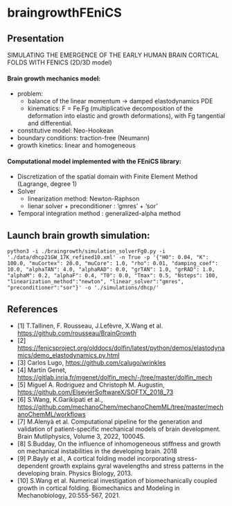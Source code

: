 # braingrowthFEniCS
 
## Presentation
SIMULATING THE EMERGENCE OF THE EARLY HUMAN BRAIN CORTICAL FOLDS WITH FENICS (2D/3D model)

#### Brain growth mechanics model:
- problem:
  - balance of the linear momentum -> damped elastodynamics PDE
  - kinematics: F = Fe.Fg (multiplicative decomposition of the deformation into elastic and growth deformations), with Fg tangential and differential.
- constitutive model: Neo-Hookean
- boundary conditions: traction-free (Neumann)
- growth kinetics: linear and homogeneous 

#### Computational model implemented with the FEniCS library:
- Discretization of the spatial domain with Finite Element Method (Lagrange, degree 1)
- Solver 
  - linearization method: Newton-Raphson
  - lienar solver + preconditioner : ‘gmres’ + ‘sor’ 
- Temporal integration method : generalized-alpha method

## Launch brain growth simulation:
`python3 -i ./braingrowth/simulation_solverFg0.py -i './data/dhcp21GW_17K_refined10.xml' -n True -p '{"H0": 0.04, "K": 100.0, "muCortex": 20.0, "muCore": 1.0, "rho": 0.01, "damping_coef": 10.0, "alphaTAN": 4.0, "alphaRAD": 0.0, "grTAN": 1.0, "grRAD": 1.0, "alphaM": 0.2, "alphaF": 0.4, "T0": 0.0, "Tmax": 0.5, "Nsteps": 100, "linearization_method":"newton", "linear_solver":"gmres", "preconditioner":"sor"}' -o './simulations/dhcp/' `

## References
- [1]  T.Tallinen, F. Rousseau, J.Lefèvre, X.Wang et al. https://github.com/rousseau/BrainGrowth
- [2] https://fenicsproject.org/olddocs/dolfin/latest/python/demos/elastodynamics/demo_elastodynamics.py.html
- [3] Carlos Lugo, https://github.com/calugo/wrinkles 
- [4] Martin Genet, https://gitlab.inria.fr/mgenet/dolfin_mech/-/tree/master/dolfin_mech 
- [5] Miguel A. Rodriguez and Christoph M. Augustin, https://github.com/ElsevierSoftwareX/SOFTX_2018_73
- [6] S.Wang, K.Garikipati et al., https://github.com/mechanoChem/mechanoChemML/tree/master/mechanoChemML/workflows
- [7] M.Alenyà et al.  Computational pipeline for the generation and validation of patient-specific mechanical models of brain development. Brain Mutliphysics, Volume 3, 2022, 100045.
- [8] S.Budday, On the influence of inhomogeneous stiffness and growth on mechanical instabilities in the developing brain. 2018
- [9] P.Bayly et al., A cortical folding model incorporating stress-dependent growth explains gyral wavelengths and stress patterns in the developing brain. Physics Biology, 2013.
- [10] S.Wang et al. Numerical investigation of biomechanically coupled growth in cortical folding. Biomechanics and Modeling in Mechanobiology, 20:555-567, 2021.

